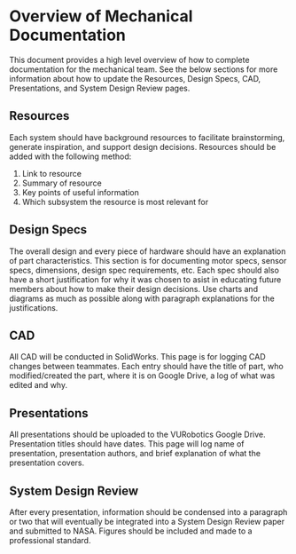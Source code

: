 # Overview of Mechanical Documentation
This document provides a high level overview of how to complete documentation for the mechanical team. See the below sections for more information about how to update the Resources, Design Specs, CAD, Presentations, and System Design Review pages.

## Resources
Each system should have background resources to facilitate brainstorming, generate inspiration, and support design decisions. Resources should be added with the following method:

1. Link to resource
2. Summary of resource
3. Key points of useful information
4. Which subsystem the resource is most relevant for

## Design Specs
The overall design and every piece of hardware should have an explanation of part characteristics. This section is for documenting motor specs, sensor specs, dimensions, design spec requirements, etc. Each spec should also have a short justification for why it was chosen to asist in educating future members about how to make their design decisions. Use charts and diagrams as much as possible along with paragraph explanations for the justifications. 

## CAD
All CAD will be conducted in SolidWorks. This page is for logging CAD changes between teammates. Each entry should have the title of part, who modified/created the part, where it is on Google Drive, a log of what was edited and why. 

## Presentations
All presentations should be uploaded to the VURobotics Google Drive. Presentation titles should have dates. This page will log name of presentation, presentation authors, and brief explanation of what the presentation covers. 

## System Design Review
After every presentation, information should be condensed into a paragraph or two that will eventually be integrated into a System Design Review paper and submitted to NASA. Figures should be included and made to a professional standard. 